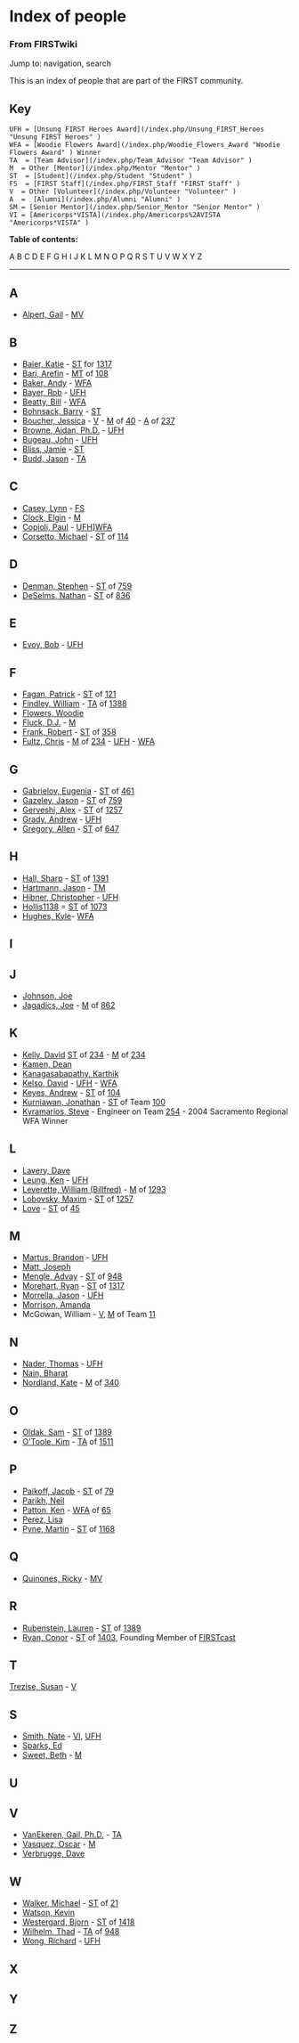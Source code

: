 

# Index of people

### From FIRSTwiki

Jump to: navigation, search

This is an index of people that are part of the FIRST community.


## Key

    
    
    UFH = [Unsung FIRST Heroes Award](/index.php/Unsung_FIRST_Heroes "Unsung FIRST Heroes" )
    WFA = [Woodie Flowers Award](/index.php/Woodie_Flowers_Award "Woodie Flowers Award" ) Winner
    TA  = [Team Advisor](/index.php/Team_Advisor "Team Advisor" )
    M  = Other [Mentor](/index.php/Mentor "Mentor" )
    ST  = [Student](/index.php/Student "Student" )
    FS  = [FIRST Staff](/index.php/FIRST_Staff "FIRST Staff" )
    V  = Other [Volunteer](/index.php/Volunteer "Volunteer" )
    A  =  [Alumni](/index.php/Alumni "Alumni" )
    SM = [Senior Mentor](/index.php/Senior_Mentor "Senior Mentor" )
    VI = [Americorps*VISTA](/index.php/Americorps%2AVISTA "Americorps*VISTA" )
    

**Table of contents:**

A B C D E F G H I J K L M N O P Q R S T U V W X Y Z  
  
---  
  

## A

  * [Alpert, Gail](/index.php?title=Gail_Alpert&action=edit "Gail Alpert" ) \- [M](/index.php/Mentor "Mentor" )[V](/index.php/Volunteer "Volunteer" )


## B

  * [Baier, Katie](/index.php/User:K80girlx3 "User:K80girlx3" ) \- [ST](/index.php/Student "Student" ) for [1317](/index.php/1317 "1317" )
  * [Bari, Arefin](/index.php?title=Arefin_Bari&action=edit "Arefin Bari" ) \- [MT](/index.php/Mentor "Mentor" ) of [108](/index.php/108 "108" )
  * [Baker, Andy](/index.php/Andy_Baker "Andy Baker" ) \- [WFA](/index.php/Woodie_Flowers_Award "Woodie Flowers Award" )
  * [Bayer, Rob](/index.php?title=Rob_Bayer&action=edit "Rob Bayer" ) \- [UFH](/index.php/Unsung_FIRST_Heroes "Unsung FIRST Heroes" )
  * [Beatty, Bill](/index.php/Bill_Beatty "Bill Beatty" ) \- [WFA](/index.php/Woodie_Flowers_Award "Woodie Flowers Award" )
  * [Bohnsack, Barry](/index.php/Barry_Bohnsack "Barry Bohnsack" ) \- [ST](/index.php/Student "Student" )
  * [Boucher, Jessica](/index.php?title=Jessica_Boucher&action=edit "Jessica Boucher" ) \- [V](/index.php/Volunteer "Volunteer" ) \- [M](/index.php/Mentor "Mentor" ) of [40](/index.php/40 "40" ) \- [A](/index.php/Alumni "Alumni" ) of [237](/index.php/237 "237" )
  * [Browne, Aidan, Ph.D.](/index.php?title=Aidan_Browne&action=edit "Aidan Browne" ) \- [UFH](/index.php/Unsung_FIRST_Heroes "Unsung FIRST Heroes" )
  * [Bugeau, John](/index.php?title=John_Bugeau&action=edit "John Bugeau" ) \- [UFH](/index.php/Unsung_FIRST_Heroes "Unsung FIRST Heroes" )
  * [Bliss, Jamie](/index.php/User:Astronouth7303 "User:Astronouth7303" ) \- [ST](/index.php/Student "Student" )
  * [Budd, Jason](/index.php?title=Jason_Budd&action=edit "Jason Budd" ) \- [TA](/index.php/Team_Advisor "Team Advisor" )


## C

  * [Casey, Lynn](/index.php/Lynn_Casey "Lynn Casey" ) \- [FS](/index.php/FIRST_Staff "FIRST Staff" )
  * [Clock, Elgin](/index.php/Elgin_Clock "Elgin Clock" ) \- [M](/index.php/Mentor "Mentor" )
  * [Copioli, Paul](/index.php/Paul_Copioli "Paul Copioli" ) \- [UFH](/index.php/Unsung_FIRST_Heroes "Unsung FIRST Heroes" )][WFA](/index.php/Woodie_Flowers_Award "Woodie Flowers Award" )
  * [Corsetto, Michael](/index.php/User:Rex114 "User:Rex114" ) \- [ST](/index.php/Student "Student" ) of [114](/index.php/114 "114" )


## D

  * [Denman, Stephen](/index.php/Stephen_Denman "Stephen Denman" ) \- [ST](/index.php/Student "Student" ) of [759](/index.php/759 "759" )
  * [DeSelms, Nathan](/index.php?title=Nathan_DeSelms&action=edit "Nathan DeSelms" ) \- [ST](/index.php/Student "Student" ) of [836](/index.php/836 "836" )


## E

  * [Evoy, Bob](/index.php?title=Bob_Evoy&action=edit "Bob Evoy" ) \- [UFH](/index.php/Unsung_FIRST_Heroes "Unsung FIRST Heroes" )


## F

  * [Fagan, Patrick](/index.php?title=Patrick_Fagan&action=edit "Patrick Fagan" ) \- [ST](/index.php/Student "Student" ) of [121](/index.php/121 "121" )
  * [Findley, William](/index.php/William_Findley "William Findley" ) \- [TA](/index.php/Team_Advisor "Team Advisor" ) of [1388](/index.php/1388 "1388" )
  * [Flowers, Woodie](/index.php/Woodie_Flowers "Woodie Flowers" )
  * [Fluck, D.J.](/index.php/D.J._Fluck "D.J. Fluck" ) \- [M](/index.php/Mentor "Mentor" )
  * [Frank, Robert](/index.php/User:Aibob "User:Aibob" ) \- [ST](/index.php/Student "Student" ) of [358](/index.php/358 "358" )
  * [Fultz, Chris](/index.php/Chris_Fultz "Chris Fultz" ) \- [M](/index.php/Mentor "Mentor" ) of [234](/index.php/234 "234" ) \- [UFH](/index.php/Unsung_FIRST_Heroes "Unsung FIRST Heroes" ) \- [WFA](/index.php/Woodie_Flowers_Award "Woodie Flowers Award" )


## G

  * [Gabrielov, Eugenia](/index.php/Eugenia_Gabrielov "Eugenia Gabrielov" ) \- [ST](/index.php/Student "Student" ) of [461](/index.php/461 "461" )
  * [Gazeley, Jason](/index.php/Jason_Gazeley "Jason Gazeley" ) \- [ST](/index.php/Student "Student" ) of [759](/index.php/759 "759" )
  * [Gerveshi, Alex](/index.php/Alex_Gerveshi "Alex Gerveshi" ) \- [ST](/index.php/Student "Student" ) of [1257](/index.php/1257 "1257" )
  * [Grady, Andrew](/index.php?title=Andrew_Grady&action=edit "Andrew Grady" ) \- [UFH](/index.php/Unsung_FIRST_Heroes "Unsung FIRST Heroes" )
  * [Gregory, Allen](/index.php/Allen_Gregory "Allen Gregory" ) \- [ST](/index.php/Student "Student" ) of [647](/index.php/647 "647" )


## H

  * [Hall, Sharp](/index.php?title=Sharp_Hall&action=edit "Sharp Hall" ) \- [ST](/index.php/Student "Student" ) of [1391](/index.php/1391 "1391" )
  * [Hartmann, Jason](/index.php/Jason_Hartmann "Jason Hartmann" ) \- [TM](/index.php?title=Team_Mentor&action=edit "Team Mentor" )
  * [Hibner, Christopher](/index.php?title=Christopher_Hibner&action=edit "Christopher Hibner" ) \- [UFH](/index.php/Unsung_FIRST_Heroes "Unsung FIRST Heroes" )
  * [Hollis1138](/index.php/User:Hollis1138 "User:Hollis1138" ) = [ST](/index.php/Student "Student" ) of [1073](/index.php/1073 "1073" )
  * [Hughes, Kyle](/index.php/Kyle_Hughes "Kyle Hughes" )\- [WFA](/index.php/Woodie_Flowers_Award "Woodie Flowers Award" )


## I


## J

  * [Johnson, Joe](/index.php/Joe_Johnson "Joe Johnson" )
  * [Jagadics, Joe](/index.php?title=User:Philmont629&action=edit "User:Philmont629" ) \- [M](/index.php/Mentor "Mentor" ) of [862](/index.php/862 "862" )


## K

  * [Kelly, David](/index.php?title=David_Kelly&action=edit "David Kelly" ) [ST](/index.php/Student "Student" ) of [234](/index.php/234 "234" ) \- [M](/index.php/Mentor "Mentor" ) of [234](/index.php/234 "234" )
  * [Kamen, Dean](/index.php/Dean_Kamen "Dean Kamen" )
  * [Kanagasabapathy, Karthik](/index.php/Karthik_Kanagasabapathy "Karthik Kanagasabapathy" )
  * [Kelso, David](/index.php/David_Kelso "David Kelso" ) \- [UFH](/index.php/Unsung_FIRST_Heroes "Unsung FIRST Heroes" ) \- [WFA](/index.php/Woodie_Flowers_Award "Woodie Flowers Award" )
  * [Keyes, Andrew](/index.php/Andrew_Keyes "Andrew Keyes" ) \- [ST](/index.php/Student "Student" ) of [104](/index.php/104 "104" )
  * [Kurniawan, Jonathan](/index.php?title=Jonathan_Kurniawan&action=edit "Jonathan Kurniawan" ) \- [ST](/index.php/Student "Student" ) of Team [100](/index.php/100 "100" )
  * [Kyramarios, Steve](/index.php?title=Steve_Kyramarios&action=edit "Steve Kyramarios" ) \- Engineer on Team [254](/index.php/254 "254" ) \- 2004 Sacramento Regional WFA Winner 


## L

  * [Lavery, Dave](/index.php/Dave_Lavery "Dave Lavery" )
  * [Leung, Ken](/index.php?title=Ken_Leung&action=edit "Ken Leung" ) \- [UFH](/index.php/Unsung_FIRST_Heroes "Unsung FIRST Heroes" )
  * [Leverette, William (Billfred)](/index.php/User:Billfred "User:Billfred" ) \- [M](/index.php/Mentor "Mentor" ) of [1293](/index.php/1293 "1293" )
  * [Lobovsky, Maxim](/index.php/User:Max "User:Max" ) \- [ST](/index.php/Student "Student" ) of [1257](/index.php/1257 "1257" )
  * [Love](/index.php?title=User:Kyle&action=edit "User:Kyle" ) \- [ST](/index.php/Student "Student" ) of [45](/index.php/45 "45" )


## M

  * [Martus, Brandon](/index.php/Brandon_Martus "Brandon Martus" ) \- [UFH](/index.php/Unsung_FIRST_Heroes "Unsung FIRST Heroes" )
  * [Matt, Joseph](/index.php/Joseph_Matt "Joseph Matt" )
  * [Mengle, Advay](/index.php/Advay_Mengle "Advay Mengle" ) \- [ST](/index.php/Student "Student" ) of [948](/index.php/948 "948" )
  * [Morehart, Ryan](/index.php/Ryan_Morehart "Ryan Morehart" ) \- [ST](/index.php/Student "Student" ) of [1317](/index.php/1317 "1317" )
  * [Morrella, Jason](/index.php?title=Jason_Morrella&action=edit "Jason Morrella" ) \- [UFH](/index.php/Unsung_FIRST_Heroes "Unsung FIRST Heroes" )
  * [Morrison, Amanda](/index.php?title=Amanda_Morrison&action=edit "Amanda Morrison" )
  * McGowan, William - [V](/index.php/Volunteer "Volunteer" ), [M](/index.php/Mentor "Mentor" ) of Team [11](/index.php/11 "11" )


## N

  * [Nader, Thomas](/index.php?title=Thomas_Nader&action=edit "Thomas Nader" ) \- [UFH](/index.php/Unsung_FIRST_Heroes "Unsung FIRST Heroes" )
  * [Nain, Bharat](/index.php/Bharat_Nain "Bharat Nain" )
  * [Nordland, Kate](/index.php/Kate_Nordland "Kate Nordland" ) \- [M](/index.php/Mentor "Mentor" ) of [340](/index.php/340 "340" )


## O

  * [Oldak, Sam](/index.php/User:Snoldak924 "User:Snoldak924" ) \- [ST](/index.php/Student "Student" ) of [1389](/index.php/1389 "1389" )
  * [O'Toole, Kim](/index.php/User:KOtoole "User:KOtoole" ) \- [TA](/index.php/Team_Advisor "Team Advisor" ) of [1511](/index.php/1511 "1511" )


## P

  * [Paikoff, Jacob](/index.php/User:Jacob79vp "User:Jacob79vp" ) \- [ST](/index.php/Student "Student" ) of [79](/index.php/79 "79" )
  * [Parikh, Neil](/index.php?title=Neil_Parikh&action=edit "Neil Parikh" )
  * [Patton, Ken](/index.php/Ken_Patton "Ken Patton" ) \- [WFA](/index.php?title=Woodie_Flowers_Award_Winner&action=edit "Woodie Flowers Award Winner" ) of [65](/index.php/65 "65" )
  * [Perez, Lisa](/index.php?title=Lisa_Perez&action=edit "Lisa Perez" )
  * [Pyne, Martin](/index.php?title=Martin_Pyne&action=edit "Martin Pyne" ) \- [ST](/index.php/Student "Student" ) of [1168](/index.php/1168 "1168" )


## Q

  * [Quinones, Ricky](/index.php?title=Ricky_Quinones&action=edit "Ricky Quinones" ) \- [M](/index.php/Mentor "Mentor" )[V](/index.php/Volunteer "Volunteer" )


## R

  * [Rubenstein, Lauren](/index.php/User:Chocolateluvrlr "User:Chocolateluvrlr" ) \- [ST](/index.php/Student "Student" ) of [1389](/index.php/1389 "1389" )
  * [Ryan, Conor](/index.php/User:Cdr1122334455 "User:Cdr1122334455" ) \- [ST](/index.php/Student "Student" ) of [1403](/index.php/1403 "1403" ), Founding Member of [FIRSTcast](/index.php/FIRSTcast "FIRSTcast" )


## T

[Trezise, Susan](/index.php?title=Susan_Trezise&action=edit "Susan Trezise" )
\- [V](/index.php/Volunteer "Volunteer" )


## S

  * [Smith, Nate](/index.php/Nate_Smith "Nate Smith" ) \- [VI](/index.php/Americorps%2AVISTA "Americorps*VISTA" ), [UFH](/index.php/Unsung_FIRST_Heroes "Unsung FIRST Heroes" )
  * [Sparks, Ed](/index.php?title=Ed_Sparks&action=edit "Ed Sparks" )
  * [Sweet, Beth](/index.php?title=Beth_Sweet&action=edit "Beth Sweet" ) \- [M](/index.php/Mentor "Mentor" )


## U


## V

  * [VanEkeren, Gail, Ph.D.](/index.php/Gail_VanEkeren "Gail VanEkeren" ) \- [TA](/index.php/Team_Advisor "Team Advisor" )
  * [Vasquez, Oscar](/index.php?title=Vasquez%2C_Oscar&action=edit "Vasquez, Oscar" ) \- [M](/index.php/Mentor "Mentor" )
  * [Verbrugge, Dave](/index.php/Dave_Verbrugge "Dave Verbrugge" )


## W

  * [Walker, Michael](/index.php/Michael_Walker "Michael Walker" ) \- [ST](/index.php/Student "Student" ) of [21](/index.php/21 "21" )
  * [Watson, Kevin](/index.php/Kevin_Watson "Kevin Watson" )
  * [Westergard, Bjorn](/index.php/Bjorn_Westergard "Bjorn Westergard" ) \- [ST](/index.php/Student "Student" ) of [1418](/index.php/1418 "1418" )
  * [Wilhelm, Thad](/index.php/Thad_Wilhelm "Thad Wilhelm" ) \- [TA](/index.php/Team_Advisor "Team Advisor" ) of [948](/index.php/948 "948" )
  * [Wong, Richard](/index.php?title=Richard_Wong&action=edit "Richard Wong" ) \- [UFH](/index.php/Unsung_FIRST_Heroes "Unsung FIRST Heroes" )


## X


## Y


## Z

